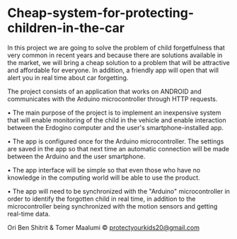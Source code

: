 # Cheap-system-for-protecting-children-in-the-car

In this project we are going to solve the problem of child forgetfulness that very common in recent years and because there are solutions available in the market, we will bring a cheap solution to a problem that will be attractive and affordable for everyone.
In addition, a friendly app will open that will alert you in real time about car forgetting.

The project consists of an application that works on ANDROID and communicates with the Arduino microcontroller through HTTP requests.

• The main purpose of the project is to implement an inexpensive system that will enable monitoring of the child in the vehicle and enable interaction between the Erdogino computer and the user's smartphone-installed app.

• The app is configured once for the Arduino microcontroller. The settings are saved in the app so that next time an automatic connection will be made between the Arduino and the user smartphone.

• The app interface will be simple so that even those who have no knowledge in the computing world will be able to use the product.

• The app will need to be synchronized with the "Arduino" microcontroller in order to identify the forgotten child in real time, in addition to the microcontroller being synchronized with the motion sensors and getting real-time data.

Ori Ben Shitrit & Tomer Maalumi ©
protectyourkids20@gmail.com
